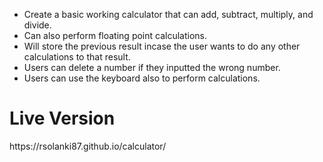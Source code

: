 <ul>
  <li>Create a basic working calculator that can add, subtract, multiply, and divide.</li>
  <li>Can also perform floating point calculations.</li>
  <li>Will store the previous result incase the user wants to do any other calculations to that result.</li>
  <li>Users can delete a number if they inputted the wrong number.</li>
  <li>Users can use the keyboard also to perform calculations.</li>
</ul>

<h1>Live Version</h1>
<p>https://rsolanki87.github.io/calculator/</p>
